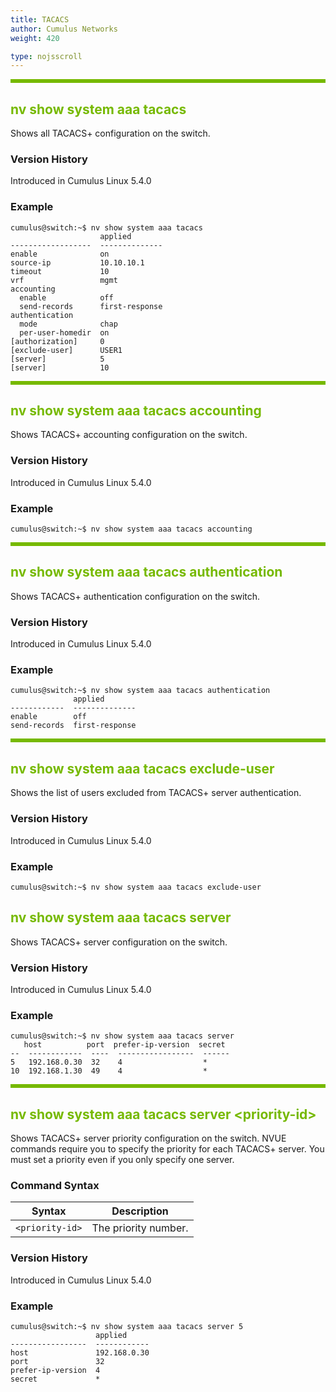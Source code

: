 ```yaml
---
title: TACACS
author: Cumulus Networks
weight: 420

type: nojsscroll
---
```

<style>
h { color: RGB(118,185,0)}
</style>
<HR STYLE="BORDER: DASHED RGB(118,185,0) 0.5PX;BACKGROUND-COLOR: RGB(118,185,0);HEIGHT: 4.0PX;"/>

## <h>nv show system aaa tacacs</h>

Shows all TACACS+ configuration on the switch.

### Version History

Introduced in Cumulus Linux 5.4.0

### Example

```
cumulus@switch:~$ nv show system aaa tacacs
                    applied       
------------------  --------------
enable              on            
source-ip           10.10.10.1    
timeout             10            
vrf                 mgmt          
accounting                        
  enable            off           
  send-records      first-response
authentication                    
  mode              chap          
  per-user-homedir  on            
[authorization]     0             
[exclude-user]      USER1         
[server]            5             
[server]            10
```

<HR STYLE="BORDER: DASHED RGB(118,185,0) 0.5PX;BACKGROUND-COLOR: RGB(118,185,0);HEIGHT: 4.0PX;"/>

## <h>nv show system aaa tacacs accounting</h>

Shows TACACS+ accounting configuration on the switch.

### Version History

Introduced in Cumulus Linux 5.4.0

### Example

```
cumulus@switch:~$ nv show system aaa tacacs accounting
```

<HR STYLE="BORDER: DASHED RGB(118,185,0) 0.5PX;BACKGROUND-COLOR: RGB(118,185,0);HEIGHT: 4.0PX;"/>

## <h>nv show system aaa tacacs authentication</h>

Shows TACACS+ authentication configuration on the switch.

### Version History

Introduced in Cumulus Linux 5.4.0

### Example

```
cumulus@switch:~$ nv show system aaa tacacs authentication
              applied       
------------  --------------
enable        off           
send-records  first-response
```

<HR STYLE="BORDER: DASHED RGB(118,185,0) 0.5PX;BACKGROUND-COLOR: RGB(118,185,0);HEIGHT: 4.0PX;"/>

## <h>nv show system aaa tacacs exclude-user</h>

Shows the list of users excluded from TACACS+ server authentication.

### Version History

Introduced in Cumulus Linux 5.4.0

### Example

```
cumulus@switch:~$ nv show system aaa tacacs exclude-user
```


## <h>nv show system aaa tacacs server</h>

Shows TACACS+ server configuration on the switch.

### Version History

Introduced in Cumulus Linux 5.4.0

### Example

```
cumulus@switch:~$ nv show system aaa tacacs server
   host          port  prefer-ip-version  secret
--  ------------  ----  -----------------  ------
5   192.168.0.30  32    4                  *     
10  192.168.1.30  49    4                  *
```

<HR STYLE="BORDER: DASHED RGB(118,185,0) 0.5PX;BACKGROUND-COLOR: RGB(118,185,0);HEIGHT: 4.0PX;"/>

## <h>nv show system aaa tacacs server \<priority-id\></h>

Shows TACACS+ server priority configuration on the switch. NVUE commands require you to specify the priority for each TACACS+ server. You must set a priority even if you only specify one server.

### Command Syntax

| Syntax |  Description   |
| --------- | -------------- |
| `<priority-id>`    |  The priority number. |

### Version History

Introduced in Cumulus Linux 5.4.0

### Example

```
cumulus@switch:~$ nv show system aaa tacacs server 5
                   applied     
-----------------  ------------
host               192.168.0.30
port               32          
prefer-ip-version  4           
secret             *
```
